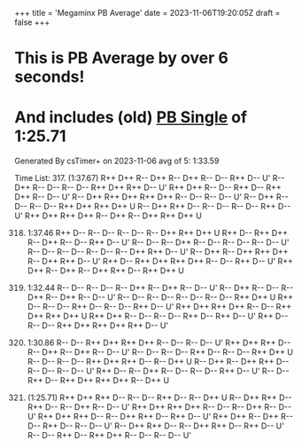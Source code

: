 +++
title = 'Megaminx PB Average'
date = 2023-11-06T19:20:05Z
draft = false
+++

# This is PB Average by over 6 seconds!
# And includes (old) [PB Single][def] of 1:25.71

Generated By csTimer+ on 2023-11-06
avg of 5: 1:33.59

Time List:
317. (1:37.67)     R++ D++ R-- D++ R-- D++ R-- D-- R++ D-- U'
  R-- D++ R-- D-- R-- D-- R++ D++ R++ D-- U'
  R++ D++ R-- D-- R++ D-- R++ D++ R-- D-- U'
  R-- D++ R++ D++ R++ D++ R-- D-- R-- D-- U'
  R-- D++ R-- D-- R-- D-- R++ D++ R++ D++ U
  R-- D++ R++ D-- R-- D-- R-- D-- R++ D-- U'
  R++ D++ R++ D++ R-- D++ R-- D++ R++ D++ U
 
318. 1:37.46     R++ D-- R-- D-- R-- D-- R-- D++ R++ D++ U
  R++ D-- R++ D++ R-- D++ R-- D-- R++ D-- U'
  R-- D-- R-- D++ R-- D-- R-- D-- R-- D-- U'
  R-- D-- R-- D-- R-- D-- R-- D++ R++ D-- U'
  R-- D++ R-- D++ R++ D++ R-- D++ R++ D-- U'
  R++ D-- R++ D++ R++ D++ R-- D-- R++ D-- U'
  R++ D++ R-- D++ R-- D++ R++ D-- R++ D++ U
 
319. 1:32.44     R-- D-- R-- D-- R-- D++ R-- D++ R-- D-- U'
  R-- D++ R-- D-- R-- D++ R-- D++ R-- D-- U'
  R-- D-- R-- D-- R-- D-- R-- D-- R++ D++ U
  R++ D-- R-- D-- R++ D-- R-- D-- R++ D-- U'
  R++ D++ R++ D++ R-- D-- R++ D++ R++ D++ U
  R++ D++ R-- D-- R-- D-- R++ D-- R++ D-- U'
  R++ D-- R-- D-- R++ D++ R++ D++ R++ D-- U'
 
320. 1:30.86     R-- D-- R++ D++ R++ D++ R-- D-- R-- D-- U'
  R++ D++ R++ D-- R-- D++ R-- D++ R-- D-- U'
  R-- D-- R-- D-- R++ D-- R-- D-- R++ D++ U
  R-- D-- R-- D-- R++ D++ R++ D-- R-- D++ U
  R-- D++ R-- D++ R++ D-- R-- D-- R-- D-- U'
  R++ D-- R-- D++ R-- D-- R-- D-- R++ D-- U'
  R-- D-- R++ D-- R++ D++ R++ D++ R-- D++ U
 
321. (1:25.71)     R++ D++ R++ D-- R-- D-- R++ D-- R-- D++ U
  R-- D++ R++ D-- R++ D-- R-- D++ R-- D-- U'
  R++ D++ R++ D++ R-- D-- R-- D++ R-- D-- U'
  R++ D++ R++ D-- R-- D++ R++ D-- R++ D-- U'
  R++ D++ R-- D++ R-- D-- R++ D-- R-- D-- U'
  R-- D++ R++ D-- R-- D++ R++ D-- R++ D-- U'
  R-- D-- R++ D-- R++ D++ R-- D-- R-- D-- U'

[def]: /posts/cubing/mega/pb/single
